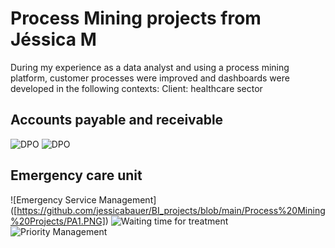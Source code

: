 # Process Mining projects from Jéssica M 

During my experience as a data analyst and using a process mining platform, customer processes were improved and dashboards were developed in the following contexts:
Client: healthcare sector

## Accounts payable and receivable
![DPO]([https://github.com/jessicabauer/BI_projects/blob/main/Process%20Mining%20Projects/An%C3%A1lise%20DPO.PNG])
![DPO]([https://github.com/jessicabauer/BI_projects/blob/main/Process%20Mining%20Projects/An%C3%A1lise%20DPO%20-%202.PNG])


## Emergency care unit  
![Emergency Service Management] ([https://github.com/jessicabauer/BI_projects/blob/main/Process%20Mining%20Projects/PA1.PNG])
![Waiting time for treatment]([https://github.com/jessicabauer/BI_projects/blob/main/Process%20Mining%20Projects/An%C3%A1lise%20de%20Processo%201.PNG])
![Priority Management]([https://github.com/jessicabauer/BI_projects/blob/main/Process%20Mining%20Projects/Gest%C3%A3o%20de%20Protocolos.PNG])
